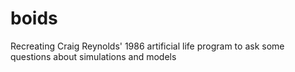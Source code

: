 # boids

Recreating Craig Reynolds' 1986 artificial life program to ask some questions about simulations and models
